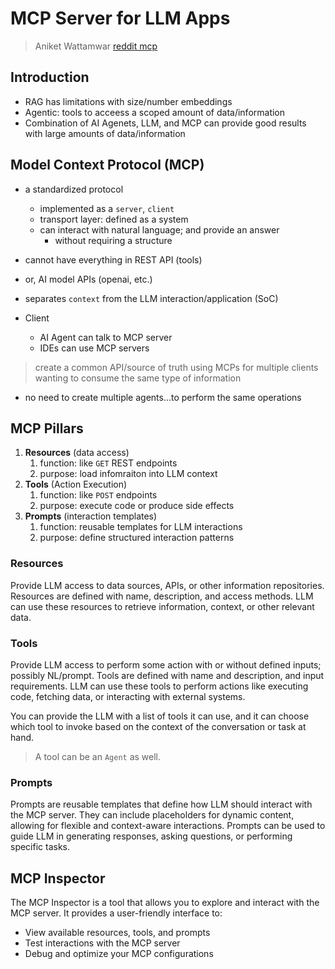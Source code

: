 # MCP Server for LLM Apps

> Aniket Wattamwar
> [reddit mcp](https://github.com/aniketwattamwar/reddit-mcp)

## Introduction

- RAG has limitations with size/number embeddings
- Agentic: tools to acceess a scoped amount of data/information
- Combination of AI Agenets, LLM, and MCP can provide good results with large amounts of data/information

## Model Context Protocol (MCP)

- a standardized protocol
  - implemented as a `server`, `client`
  - transport layer: defined as a system
  - can interact with natural language; and provide an answer
    - without requiring a structure
- cannot have everything in REST API (tools)
- or, AI model APIs (openai, etc.)
- separates `context` from the LLM interaction/application (SoC)

- Client
  - AI Agent can talk to MCP server
  - IDEs can use MCP servers

> create a common API/source of truth using MCPs for multiple clients wanting to consume the same type of information

- no need to create multiple agents...to perform the same operations

## MCP Pillars

1. **Resources** (data access)
   1. function: like `GET` REST endpoints
   2. purpose: load infomraiton into LLM context
2. **Tools** (Action Execution)
   1. function: like `POST` endpoints
   2. purpose: execute code or produce side effects
3. **Prompts** (interaction templates)
   1. function: reusable templates for LLM interactions
   2. purpose: define structured interaction patterns

### Resources

Provide LLM access to data sources, APIs, or other information repositories. Resources are defined with name, description, and access methods. LLM can use these resources to retrieve information, context, or other relevant data.

### Tools

Provide LLM access to perform some action with or without defined inputs; possibly NL/prompt. Tools are defined with name and description, and input requirements. LLM can use these tools to perform actions like executing code, fetching data, or interacting with external systems.

You can provide the LLM with a list of tools it can use, and it can choose which tool to invoke based on the context of the conversation or task at hand.

> A tool can be an `Agent` as well.

### Prompts

Prompts are reusable templates that define how LLM should interact with the MCP server. They can include placeholders for dynamic content, allowing for flexible and context-aware interactions. Prompts can be used to guide LLM in generating responses, asking questions, or performing specific tasks.

## MCP Inspector

The MCP Inspector is a tool that allows you to explore and interact with the MCP server. It provides a user-friendly interface to:

- View available resources, tools, and prompts
- Test interactions with the MCP server
- Debug and optimize your MCP configurations